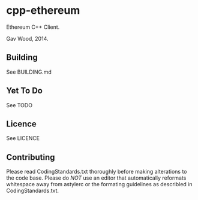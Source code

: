 # cpp-ethereum

Ethereum C++ Client.

Gav Wood, 2014.

## Building

See BUILDING.md

## Yet To Do

See TODO

## Licence

See LICENCE

## Contributing


Please read CodingStandards.txt thoroughly before making alterations to the code base. Please do *NOT* use an editor that automatically reformats whitespace away from astylerc or the formating guidelines as describled in CodingStandards.txt.



